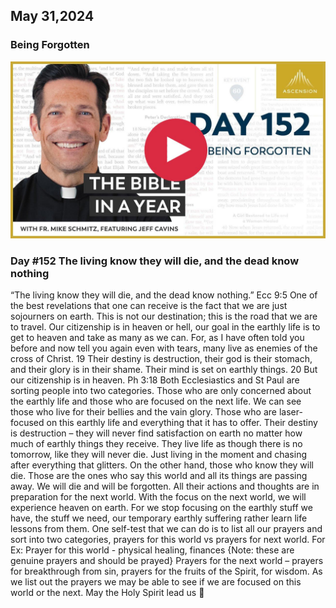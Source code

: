 ## May 31,2024

### Being Forgotten

[![Being Forgotten](https://raw.githubusercontent.com/linusjf/BIAY/main/May/jpgs/Day152.jpg)](https://youtu.be/wrYUXll61KM "Being Forgotten")

### Day #152 The living know they will die, and the dead know nothing

“The living know they will die, and the dead know nothing.” Ecc 9:5
One of the best revelations that one can receive is the fact that we are just sojourners on earth.
This is not our destination; this is the road that we are to travel. Our citizenship is in heaven or hell, our goal in the earthly life is to get to heaven and take as many as we can.
For, as I have often told you before and now tell you again even with tears, many live as enemies of the cross of Christ. 19 Their destiny is destruction, their god is their stomach, and their glory is in their shame. Their mind is set on earthly things. 20 But our citizenship is in heaven. Ph 3:18
Both Ecclesiastics and St Paul are sorting people into two categories. Those who are only concerned about the earthly life and those who are focused on the next life. We can see those who live for their bellies and the vain glory. Those who are laser-focused on this earthly life and everything that it has to offer. Their destiny is destruction – they will never find satisfaction on earth no matter how much of earthly things they receive. They live life as though there is no tomorrow, like they will never die. Just living in the moment and chasing after everything that glitters.
On the other hand, those who know they will die. Those are the ones who say this world and all its things are passing away. We will die and will be forgotten. All their actions and thoughts are in preparation for the next world. With the focus on the next world, we will experience heaven on earth. For we stop focusing on the earthly stuff we have, the stuff we need, our temporary earthly suffering rather learn life lessons from them.
One self-test that we can do is to list all our prayers and sort into two categories, prayers for this world vs prayers for next world.
For Ex: Prayer for this world - physical healing, finances {Note: these are genuine prayers and should be prayed}
Prayers for the next world – prayers for breakthrough from sin, prayers for the fruits of the Spirit, for wisdom.
As we list out the prayers we may be able to see if we are focused on this world or the next.
May the Holy Spirit lead us 🙏
